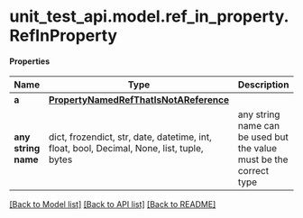 # unit_test_api.model.ref_in_property.RefInProperty

#### Properties
Name | Type | Description | Notes
------------ | ------------- | ------------- | -------------
**a** | [**PropertyNamedRefThatIsNotAReference**](PropertyNamedRefThatIsNotAReference.md) |  | [optional] 
**any string name** | dict, frozendict, str, date, datetime, int, float, bool, Decimal, None, list, tuple, bytes | any string name can be used but the value must be the correct type | [optional]

[[Back to Model list]](../../README.md#documentation-for-models) [[Back to API list]](../../README.md#documentation-for-api-endpoints) [[Back to README]](../../README.md)

